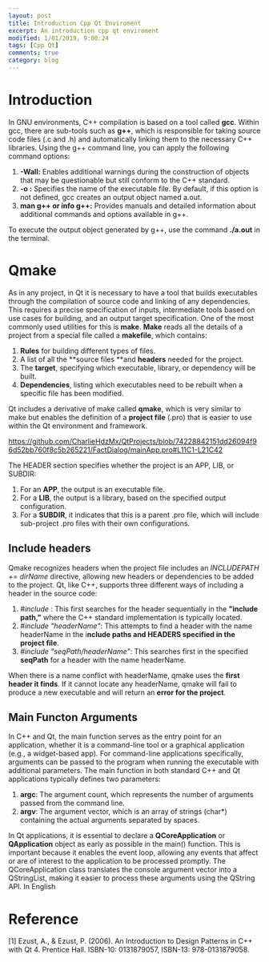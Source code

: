```yaml
---
layout: post
title: Introduction Cpp Qt Enviroment
excerpt: An introduction cpp qt enviroment
modified: 1/01/2019, 9:00:24
tags: [Cpp Qt]
comments: true
category: blog
---
```


# Introduction
In GNU environments, C++ compilation is based on a tool called **gcc**. Within gcc, there are sub-tools such as **g++**, which is responsible for taking source code files (.c and .h) and automatically linking them to the necessary C++ libraries. Using the g++ command line, you can apply the following command options:

1. **-Wall:** Enables additional warnings during the construction of objects that may be questionable but still conform to the C++ standard.
2. **-o <fileName>:** Specifies the name of the executable file. By default, if this option is not defined, gcc creates an output object named a.out.
3. **man g++ or info g++:** Provides manuals and detailed information about additional commands and options available in g++.

To execute the output object generated by g++, use the command **./a.out** in the terminal.

# Qmake
As in any project, in Qt it is necessary to have a tool that builds executables through the compilation of source code and linking of any dependencies. This requires a precise specification of inputs, intermediate tools based on use cases for building, and an output target specification. One of the most commonly used utilities for this is **make**. **Make** reads all the details of a project from a special file called a **makefile**, which contains:

1. **Rules** for building different types of files.
2. A list of all the **source files **and **headers** needed for the project.
3. The **target**, specifying which executable, library, or dependency will be built.
4. **Dependencies**, listing which executables need to be rebuilt when a specific file has been modified.

Qt includes a derivative of make called **qmake**, which is very similar to make but enables the definition of a **project file** (.pro) that is easier to use within the Qt environment and framework.

https://github.com/CharlieHdzMx/QtProjects/blob/74228842151dd26094f96d52bb760f8c5b265221/FactDialog/mainApp.pro#L11C1-L21C42

The HEADER section specifies whether the project is an APP, LIB, or SUBDIR:

1. For an **APP**, the output is an executable file.
2. For a **LIB**, the output is a library, based on the specified output configuration.
3. For a **SUBDIR**, it indicates that this is a parent .pro file, which will include sub-project .pro files with their own configurations.

## Include headers
Qmake recognizes headers when the project file includes an _INCLUDEPATH += dirName_ directive, allowing new headers or dependencies to be added to the project. Qt, like C++, supports three different ways of including a header in the source code:

1. _#include <iostream>_: This first searches for the header sequentially in the **"include path,"** where the C++ standard implementation is typically located.
2. _#include "headerName"_: This attempts to find a header with the name headerName in the i**nclude paths and HEADERS specified in the project file**.
3. _#include "seqPath/headerName"_: This searches first in the specified **seqPath** for a header with the name headerName.

When there is a name conflict with headerName, qmake uses the **first header it finds**. If it cannot locate any headerName, qmake will fail to produce a new executable and will return an **error for the project**.

## Main Functon Arguments
In C++ and Qt, the main function serves as the entry point for an application, whether it is a command-line tool or a graphical application (e.g., a widget-based app). For command-line applications specifically, arguments can be passed to the program when running the executable with additional parameters. The main function in both standard C++ and Qt applications typically defines two parameters:

1. **argc**: The argument count, which represents the number of arguments passed from the command line.
2. **argv**: The argument vector, which is an array of strings (char*) containing the actual arguments separated by spaces.

In Qt applications, it is essential to declare a **QCoreApplication** or **QApplication** object as early as possible in the main() function. This is important because it enables the event loop, allowing any events that affect or are of interest to the application to be processed promptly. The QCoreApplication class translates the console argument vector into a QStringList, making it easier to process these arguments using the QString API. In English

# Reference
[1] Ezust, A., & Ezust, P. (2006). An Introduction to Design Patterns in C++ with Qt 4. Prentice Hall. ISBN-10: 0131879057, ISBN-13: 978-0131879058.

